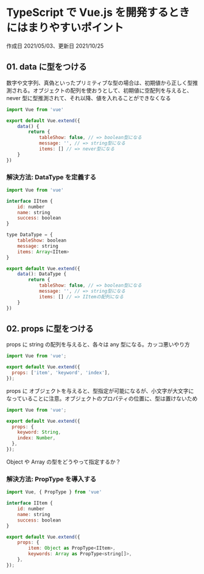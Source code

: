 # TypeScript で Vue.js を開発するときにはまりやすいポイント

作成日 2021/05/03、更新日 2021/10/25

## 01. data に型をつける

数字や文字列、真偽といったプリミティブな型の場合は、初期値から正しく型推測される。オブジェクトの配列を使おうとして、初期値に空配列を与えると、never 型に型推測されて、それ以降、値を入れることができなくなる

```javascript
import Vue from 'vue'

export default Vue.extend({
    data() {
        return {
            tableShow: false, // => boolean型になる
            message: '', // => string型になる
            items: [] // => never型になる
    }
})
```

### 解決方法: DataType を定義する

```javascript
import Vue from 'vue'

interface IItem {
    id: number
    name: string
    success: boolean
}

type DataType = {
    tableShow: boolean
    message: string
    items: Array<IItem>
}

export default Vue.extend({
    data(): DataType {
        return {
            tableShow: false, // => boolean型になる
            message: '', // => string型になる
            items: [] // => IItemの配列になる
    }
})
```

## 02. props に型をつける

props に string の配列を与えると、各々は any 型になる。カッコ悪いやり方

```javascript
import Vue from 'vue';

export default Vue.extend({
  props: ['item', 'keyword', 'index'],
});
```

props に オブジェクトを与えると、型指定が可能になるが、小文字が大文字になっていることに注意。オブジェクトのプロパティの位置に、型は置けないため

```javascript
import Vue from 'vue';

export default Vue.extend({
  props: {
    keyword: String,
    index: Number,
  },
});
```

Object や Array の型をどうやって指定するか？

### 解決方法: PropType を導入する

```javascript
import Vue, { PropType } from 'vue'

interface IItem {
    id: number
    name: string
    success: boolean
}

export default Vue.extend({
    props: {
        item: Object as PropType<IItem>,
        keywords: Array as PropType<string[]>,
    },
});
```
